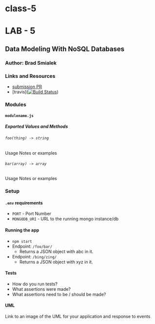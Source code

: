 # class-5

# LAB - 5 

## Data Modeling With NoSQL Databases

### Author: Brad Smialek

### Links and Resources
* [submission PR](http://xyz.com)
* [travis]([![Build Status](https://www.travis-ci.com/brad-smialek-401-advanced-javascript/lab-class-5-buffers.svg?branch=master)](https://www.travis-ci.com/brad-smialek-401-advanced-javascript/lab-class-5-buffers))


### Modules
#### `modulename.js`
##### Exported Values and Methods

###### `foo(thing) -> string`
Usage Notes or examples

###### `bar(array) -> array`
Usage Notes or examples

### Setup
#### `.env` requirements
* `PORT` - Port Number
* `MONGODB_URI` - URL to the running mongo instance/db

#### Running the app
* `npm start`
* Endpoint: `/foo/bar/`
  * Returns a JSON object with abc in it.
* Endpoint: `/bing/zing/`
  * Returns a JSON object with xyz in it.
  
#### Tests
* How do you run tests?
* What assertions were made?
* What assertions need to be / should be made?

#### UML
Link to an image of the UML for your application and response to events